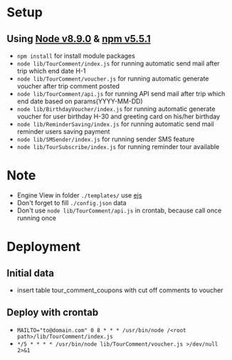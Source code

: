 # Setup
## Using [Node v8.9.0](https://nodejs.org/en/download/package-manager/) & [npm v5.5.1](https://docs.npmjs.com/)
* `npm install` for install module packages
* `node lib/TourComment/index.js` for running automatic send mail after trip which end date H-1  
* `node lib/TourComment/voucher.js` for running automatic generate voucher after trip comment posted
* `node lib/TourComment/api.js` for running API send mail after trip which end date based on params(YYYY-MM-DD)   
* `node lib/BirthdayVoucher/index.js` for running automatic generate voucher for user birthday H-30 and greeting card on his/her birthday
* `node lib/ReminderSaving/index.js` for running automatic send mail reminder users saving payment
* `node lib/SMSender/index.js` for running sender SMS feature
* `node lib/TourSubscribe/index.js` for running reminder tour available

# Note
*   Engine View in folder `./templates/` use [ejs](http://www.embeddedjs.com/)
*   Don't forget to fill `./config.json` data
*	Don't use `node lib/TourComment/api.js` in crontab, because call once running once

# Deployment
## Initial data
* insert table tour_comment_coupons with cut off comments to voucher

## Deploy with crontab
* `MAILTO="to@domain.com"
  0 8 * * * /usr/bin/node /<root path>/lib/TourComment/index.js`
* `*/5 * * * * /usr/bin/node lib/TourComment/voucher.js >/dev/null 2>&1`

